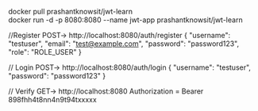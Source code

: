docker pull prashantknowsit/jwt-learn  
docker run -d -p 8080:8080 --name jwt-app prashantknowsit/jwt-learn  

//Register
POST-> http://localhost:8080/auth/register
{
  "username": "testuser",
  "email": "test@example.com",
  "password": "password123",
  "role": "ROLE_USER"
}



// Login
POST-> http://localhost:8080/auth/login
{
  "username": "testuser",
  "password": "password123"
}



// Verify
GET-> http://localhost:8080
Authorization = Bearer 898fhh4t8nn4n9t94txxxxx

